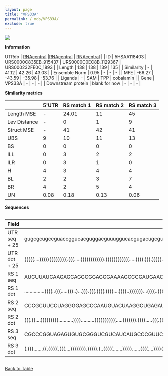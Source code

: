 ```yaml
---
layout: page
title: "VPS33A"
permalink: /_mds/VPS33A/
exclude: true
---
```




![](../../alns_9.28.22/aln_5HSAA118403_0.985.png?raw=true)


**Information**
<div style="overflow-x:auto;" markdown="block>
| | 5'UTR       | RS match 1   | RS match 2  | RS match 3 |
| ---- | ----------- | ----------- | ----------- | ----------- |
| Link | <a href="http://utrdb.ba.itb.cnr.it/getutr/5HSAA118403/1" target="_blank" rel="noopener noreferrer">UTRdb</a>   | <a href="https://rnacentral.org/rna/URS0000C835EB/915437" target="_blank" rel="noopener noreferrer">RNAcentral</a>     |<a href="https://rnacentral.org/rna/URS0000C0EC8B/1129367" target="_blank" rel="noopener noreferrer">RNAcentral</a>  | <a href="https://rnacentral.org/rna/URS000232FE0C/1893" target="_blank" rel="noopener noreferrer">RNAcentral</a>   |
| ID | 5HSAA118403     | URS0000C835EB_915437     | URS0000C0EC8B_1129367     | URS000232FE0C_1893     |
| Length | 138     |  138    | 139   |  135    |
| Similarity | - | 41.12 | 42.26 | 43.03 |
| Ensemble Norm | 0.95 | - | - | - |
| MFE | -66.27 | -43.59 | -35.98 | -53.76 |
| Ligands | - | SAM | TPP | cobalamin |
| Gene | VPS33A | - | - | - |
| Downstream protein | blank for now    |    -    | -  | - |
</div>

**Similarity metrics**

| | 5'UTR       | RS match 1   | RS match 2  | RS match 3 |
| ---- | ----------- | ----------- | ----------- | ----------- |
| Length MSE | - | 24.01 | 11 | 45 |
| Lev Distance | - | 0 | 1 | 9 |
| Struct MSE | - | 41 | 42 | 41 |
| UBS| 9 | 10 | 11 | 13 |
| BS | 0 | 0 | 0 | 0 |
| ILL | 0 | 3 | 2 | 2 |
| ILR | 0 | 3 | 1 | 0 |
| H | 4 | 3 | 4 | 4 |
| BL | 2 | 2 | 3 | 7 |
| BR | 4 | 2 | 5 | 4 |
| UN | 0.08 | 0.18 | 0.13 | 0.06 |

**Sequences**


<div style="overflow-x:auto;">

<table>
<colgroup>
<col width="30%" />
<col width="70%" />
</colgroup>
<thead>
<tr class="header">
<th>Field</th>
<th>Description</th>
</tr>
</thead>
<tbody>
<tr>
<td markdown="span">UTR seq + 25 </td>
<td markdown="span"> gugcgcugccguaccggucacguggacguuuggucacgugacugcguccgugguccucccguaggaaccggcggacucgguuggcguuguggggcagggggugguggagcaagATGGCGGCTCATCTGTCCTACGGCC </td>
</tr>
<tr>
<td markdown="span">UTR dot + 25  </td>
<td markdown="span"> (((((....)))))(((((((((.(((.....)))))))))))).((((((((((((.....)))).))).))))).........(((((((((((((((((.((...........)).)))).))))))))))))).
</td>
</tr>


<tr>
<td markdown="span">RS 1 seq </td>
<td markdown="span"> AUCUUAUCAAGAGCAGGCGGAGGGAAAAGCCCGAUGAAGCCCGGCAACCGACCCUUUACGGGGCACGGUGCUAAUUCUUGCUCGUUCAUUCGAAUCCUGCUUAUUUUUUGCGCGGACGAAUGAACGGAGAGAUAAGAA
</td>
</tr>


<tr>
<td markdown="span">RS 1 dot </td>
<td markdown="span"> ...............((((..(((.....)))..)...))).(((.((((.((((....))))..)))))))...((((..(((((((((((..((((((.........))).)))))))))))))).))))......
</td>
</tr>


<tr>
<td markdown="span">RS 2 seq </td>
<td markdown="span"> CCCGCUUCCUAGGGGAGCCCAAUGUACUAAGGCUGAGAUUCUACUAACGGAGUGUUUACUGCACUCUUGUUGUUAAAAGUAGUAACCCUUUGAACCUGAUAAAGUUAAUGCUUGCGCAGGGAAGGAGGUAGCCACUGGU
</td>
</tr>


<tr>
<td markdown="span">RS 2 dot </td>
<td markdown="span"> (((.((....)))))((((...........))))..........(((((((((((.....))))))).)))).....(((.((.(((((((...((((...((((....))))...)))).)))).))).)).)))...
</td>
</tr>


<tr>
<td markdown="span">RS 3 seq </td>
<td markdown="span"> CGCCCGGUAGAGUGUGCGGGUCGUCAUCAUGCCCGUUCAGGGGGAAGCCGGUGGGAAUCCGGCACUGACCACGCAGCCGUGAGCCGUCGUCGCAGACGGUGAGUCGGAAUGCCCUGUCCGCGGUCGUGACCGGCU
</td>
</tr>


<tr>
<td markdown="span">RS 3 dot </td>
<td markdown="span"> (.(((.......((.(((((.(((....)))))))).))))).)..(((((.......)))))......((((....))))(((((..(((((.(((.(((.(.(((......))).)))).)))))))))))))
</td>
</tr>

</tbody>
</table>


</div>


[Back to Table](../../display)
